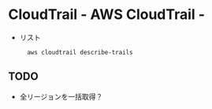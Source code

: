# CloudTrail - AWS CloudTrail -

* リスト

        aws cloudtrail describe-trails


## TODO

* 全リージョンを一括取得？

